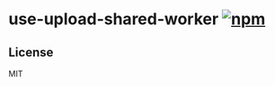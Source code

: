 # use-upload-shared-worker [![npm](https://img.shields.io/npm/v/use-upload-shared-worker.svg)](https://npmjs.com/package/use-upload-shared-worker)


## License

MIT
